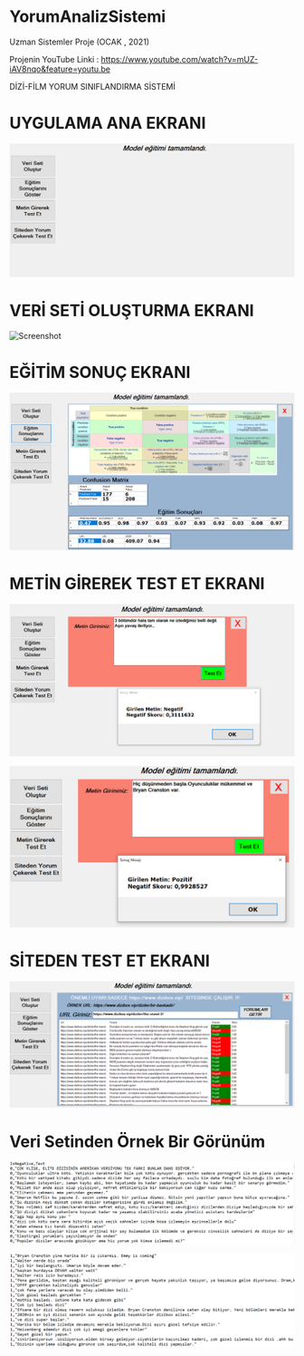 # YorumAnalizSistemi
Uzman Sistemler Proje (OCAK , 2021)

Projenin YouTube Linki : https://www.youtube.com/watch?v=mUZ-iAV8nqo&feature=youtu.be

DİZİ-FİLM YORUM SINIFLANDIRMA SİSTEMİ

# UYGULAMA ANA EKRANI
![Screenshot](Uzman%20Sistemler%20Proje%20Resimleri/ana_ekran.PNG)

# VERİ SETİ OLUŞTURMA EKRANI
![Screenshot](Uzman%20Sistemler%20Proje%20Resimleri/veriseti_ekranı.PNG)

# EĞİTİM SONUÇ EKRANI
![Screenshot](Uzman%20Sistemler%20Proje%20Resimleri/egitim_sonucları_ekranı.PNG)

# METİN GİREREK TEST ET EKRANI
![Screenshot](Uzman%20Sistemler%20Proje%20Resimleri/negatif.PNG)

![Screenshot](Uzman%20Sistemler%20Proje%20Resimleri/pozitif.PNG)

# SİTEDEN TEST ET EKRANI
![Screenshot](Uzman%20Sistemler%20Proje%20Resimleri/sitede_test_et.PNG)


# Veri Setinden Örnek Bir Görünüm
![Screenshot](Uzman%20Sistemler%20Proje%20Resimleri/yorumlar1.PNG)

![Screenshot](Uzman%20Sistemler%20Proje%20Resimleri/yorumlar2.PNG)
